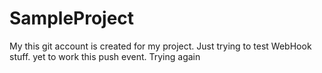 # SampleProject
My this git account is created for my project. 
Just trying to test WebHook stuff. yet to work this push event. Trying again
